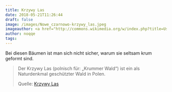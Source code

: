 ```yaml
---
title: Krzywy Las
date: 2018-05-21T11:26:44
draft: false
image: /images/Nowe_czarnowo-krzywy_las.jpeg
imageauthor: <a href="http://commons.wikimedia.org/w/index.php?title=User:Asbb&amp;action=edit&amp;redlink=1" class="new" title="User:Asbb (page does not exist)">Artur Strzelczyk</a>
author: noqqe
tags:
---
```


Bei diesen Bäumen ist man sich nicht sicher, warum sie seltsam krum geformt
sind.

> Der Krzywy Las (polnisch für: „Krummer Wald“) ist ein als Naturdenkmal
> geschützter Wald in Polen.
>
> Quelle: [Krzywy Las](https://de.wikipedia.org/wiki/Krzywy_Las)